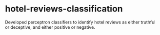 # hotel-reviews-classification
Developed perceptron classifiers to identify hotel reviews as either truthful or deceptive, and either positive or negative.
